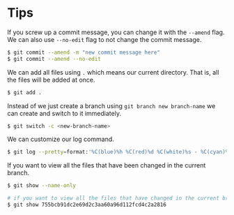 # Tips

If you screw up a commit message, you can change it with the `--amend` flag. We can also use `--no-edit` flag to not change the commit message.

```sh
$ git commit --amend -m "new commit message here"
$ git commit --amend --no-edit
```

We can add all files using `.` which means our current directory. That is, all the files will be added at once.

```sh
$ git add .
```

Instead of we just create a branch using `git branch new branch-name` we can create and switch to it immediately. 

```sh
$ git switch -c <new-branch-name>
```

We can customize our log command.

```sh
$ git log --pretty=format:'%C(blue)%h %C(red)%d %C(white)%s - %C(cyan)%cn, %C(green)%cr'
```

If you want to view all the files that have been changed in the current branch.

```sh
$ git show --name-only

# if you want to view all the files that have changed in the current branch
$ git show 755bcb91dc2e69d2c3aa60a96d112fcd4c2a2816
```

